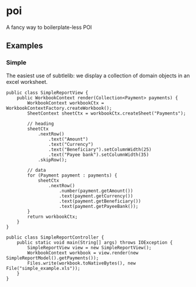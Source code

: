 poi
===

A fancy way to boilerplate-less POI

## Examples
### Simple
The easiest use of subtlelib: we display a collection of domain objects in an excel worksheet.

    public class SimpleReportView {
        public WorkbookContext render(Collection<Payment> payments) {
            WorkbookContext workbookCtx = WorkbookContextFactory.createWorkbook();
            SheetContext sheetCtx = workbookCtx.createSheet("Payments");
    
            // heading
            sheetCtx
                .nextRow()
                    .text("Amount")
                    .text("Currency")
                    .text("Beneficiary").setColumnWidth(25)
                    .text("Payee bank").setColumnWidth(35)
                .skipRow();
    
            // data
            for (Payment payment : payments) {
                sheetCtx
                    .nextRow()
                        .number(payment.getAmount())
                        .text(payment.getCurrency())
                        .text(payment.getBeneficiary())
                        .text(payment.getPayeeBank());
            }
            return workbookCtx;
        }
    }
    
    public class SimpleReportController {
        public static void main(String[] args) throws IOException {
            SimpleReportView view = new SimpleReportView();
            WorkbookContext workbook = view.render(new SimpleReportModel().getPayments());
            Files.write(workbook.toNativeBytes(), new File("simple_example.xls"));
        }
    }

